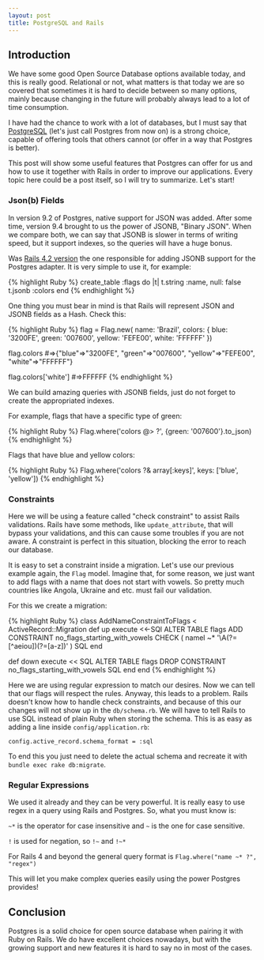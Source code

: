 ```yaml
---
layout: post
title: PostgreSQL and Rails
---
```

## Introduction

We have some good Open Source Database options available today, and this is really good. Relational or not,
what matters is that today we are so covered that sometimes it is hard to decide between so many options,
mainly because changing in the future will probably always lead to a lot of time consumption.

I have had the chance to work with a lot of databases, but I must say that [PostgreSQL](https://www.postgresql.org/)
(let's just call Postgres from now on) is a strong choice, capable of offering tools that others cannot
(or offer in a way that Postgres is better).

This post will show some useful features that Postgres can offer for us and how to use it together with Rails in order to
improve our applications. Every topic here could be a post itself, so I will try to summarize. Let's start!

### Json(b) Fields

In version 9.2 of Postgres, native support for JSON was added. After some time, version 9.4 brought to us the power of JSONB,
"Binary JSON". When we compare both, we can say that JSONB is slower in terms of writing speed, but it support indexes,
so the queries will have a huge bonus.

Was [Rails 4.2 version](http://guides.rubyonrails.org/4_2_release_notes.html#active-record-notable-changes) the one
responsible for adding JSONB support for the Postgres adapter. It is very simple to use it, for example:

{% highlight Ruby %}
create_table :flags do |t|
  t.string :name, null: false
  t.jsonb :colors
end
{% endhighlight %}

One thing you must bear in mind is that Rails will represent JSON and JSONB fields as a Hash. Check this:

{% highlight Ruby %}
flag = Flag.new(
        name: 'Brazil',
        colors: {
          blue: '3200FE',
          green: '007600',
          yellow: 'FEFE00',
          white: 'FFFFFF'
        })

flag.colors
#=>{"blue"=>"3200FE", "green"=>"007600", "yellow"=>"FEFE00", "white"=>"FFFFFF"}

flag.colors['white']
#=>FFFFFF
{% endhighlight %}

We can build amazing queries with JSONB fields, just do not forget to create the appropriated indexes.

For example, flags that have a specific type of green:

{% highlight Ruby %}
Flag.where('colors @> ?', {green: '007600'}.to_json)
{% endhighlight %}

Flags that have blue and yellow colors:

{% highlight Ruby %}
Flag.where('colors ?& array[:keys]', keys: ['blue', 'yellow'])
{% endhighlight %}

### Constraints

Here we will be using a feature called "check constraint" to assist Rails validations. Rails have some methods, like
`update_attribute`, that will bypass your validations, and this can cause some troubles if you are not aware. A constraint
is perfect in this situation, blocking the error to reach our database.

It is easy to set  a constraint inside a migration. Let's use our previous example again, the `Flag` model.
Imagine that, for some reason, we just want to add flags with a name that does not start with vowels.
So pretty much countries like Angola, Ukraine and etc. must fail our validation.

For this we create a migration:

{% highlight Ruby %}
class AddNameConstraintToFlags < ActiveRecord::Migration
  def up
    execute <<-SQl
      ALTER TABLE flags
      ADD CONSTRAINT no_flags_starting_with_vowels
      CHECK ( namel ~* '\A(?=[^aeiou])(?=[a-z])' )
    SQL
  end

  def down
    execute << SQL
      ALTER TABLE flags
      DROP CONSTRAINT no_flags_starting_with_vowels
    SQL
  end
end
{% endhighlight %}

Here we are using regular expression to match our desires. Now we can tell that our flags will respect the rules.
Anyway, this leads to a problem. Rails doesn't know how to handle check constraints, and because of this our
changes will not show up in the `db/schema.rb`. We will have to tell Rails to use SQL instead of plain Ruby when storing the schema.
This is as easy as adding a line inside `config/application.rb`:

`config.active_record.schema_format = :sql`

To end this you just need to delete the actual schema and recreate it with `bundle exec rake db:migrate`.

### Regular Expressions

We used it already and they can be very powerful. It is really easy to use regex in a query using Rails and Postgres. So, what you must know is:

 `~*` is the operator for case insensitive and `~` is the one for case sensitive.

 `!` is used for negation, so `!~` and `!~*`

 For Rails 4 and beyond the general query format is `Flag.where("name ~* ?", "regex")`

 This will let you make complex queries easily using the power Postgres provides!

## Conclusion
Postgres is a solid choice for open source database when pairing it with Ruby on Rails. We do have excellent choices nowadays,
but with the growing support and new features it is hard to say no in most of the cases.

